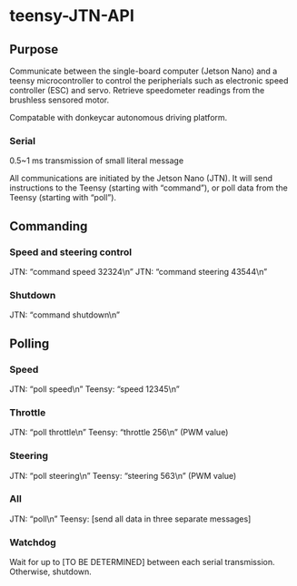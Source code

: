 # teensy-JTN-API
## Purpose

Communicate between the single-board computer (Jetson Nano) and a teensy microcontroller to control the peripherials such as electronic speed controller (ESC) and servo. Retrieve speedometer readings from the brushless sensored motor.

Compatable with donkeycar autonomous driving platform.

### Serial
0.5~1 ms transmission of small literal message

All communications are initiated by the Jetson Nano (JTN). It will send instructions to the Teensy (starting with “command”), or poll data from the Teensy (starting with “poll”).

## Commanding

### Speed and steering control 

JTN: “command speed 32324\n”
JTN: “command steering 43544\n”

### Shutdown

JTN: “command shutdown\n”
  
## Polling

### Speed

JTN: “poll speed\n”
Teensy: “speed 12345\n”
  
### Throttle

JTN: “poll throttle\n”
Teensy: “throttle 256\n” (PWM value)
  
### Steering

JTN: “poll steering\n”
Teensy: “steering 563\n” (PWM value)
  
### All
JTN: “poll\n”
Teensy: [send all data in three separate messages]
  
### Watchdog
Wait for up to [TO BE DETERMINED] between each serial transmission. Otherwise, shutdown.

